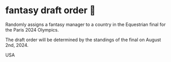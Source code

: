 # fantasy draft order 🏈


Randomly assigns a fantasy manager to a country in the Equestrian final for the Paris 2024 Olympics.

The draft order will be determined by the standings of the final on August 2nd, 2024.

USA